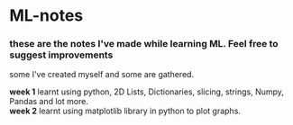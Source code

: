 # ML-notes

### these are the notes I've made while learning ML. Feel free to suggest improvements
some I've created myself and some are gathered.

<b>week 1</b>
learnt using python, 2D Lists, Dictionaries, slicing, strings, Numpy, Pandas and lot more.
<br>
<b>week 2</b>
learnt using matplotlib library in python to plot graphs.
